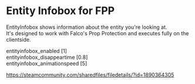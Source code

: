 # Entity Infobox for FPP

EntityInfobox shows information about the entity you're looking at.  
It's designed to work with Falco's Prop Protection and executes fully on the clientside.
  
entityinfobox_enabled [1]  
entityinfobox_disappeartime [0.8]  
entityinfobox_animationspeed [5]  
  
https://steamcommunity.com/sharedfiles/filedetails/?id=1890364305
